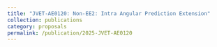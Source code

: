 ```yaml
---
title: "JVET-AE0120: Non-EE2: Intra Angular Prediction Extension"
collection: publications
category: proposals
permalink: /publication/2025-JVET-AE0120
---
```

